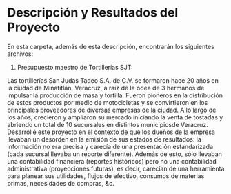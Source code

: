 # Descripción y Resultados del Proyecto

En esta carpeta, además de esta descripción, encontrarán los siguientes archivos:

1. Presupuesto maestro de Tortillerías SJT: 

Las tortillerías San Judas Tadeo S.A. de C.V. se formaron hace 20 años en la ciudad de Minatitlán, Veracruz, a raíz de la odea de 3 hermanos de impulsar la producción de masa y tortilla. Fueron pioneros en la distribución de estos productos por medio de motocicletas y se convirtieron en los principales proveedores de diversas empresas de la ciudad. A lo largo de los años, crecieron y ampliaron su mercado iniciando la venta de tostadas y abriendo un total de 10 sucursales en distintos municipiosde Veracruz. Desarrollé este proyecto en el contexto de que los dueños de la empresa llevaban un desorden en la emisión de sus estados de resultados: la información no era precisa y carecía de una presentación estandarizada (cada sucursal llevaba un reporte diferente). Además de esto, sólo llevaban una contabilidad financiera (reportes históricos) pero no una contabilidad administrativa (proyecciones futuras), es decir, carecían de una herramienta para planear sus utilidades, flujos de efectivo, consumos de materias primas, necesidades de compras, &c.


